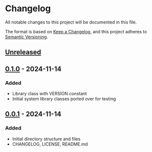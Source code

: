 # Changelog

All notable changes to this project will be documented in this file.

The format is based on [Keep a Changelog](https://keepachangelog.com/en/1.0.0/),
and this project adheres to [Semantic Versioning](https://semver.org/spec/v2.0.0.html).

## [Unreleased]

## [0.1.0] - 2024-11-14

### Added

- Library class with VERSION constant
- Initial system library classes ported over for testing

## [0.0.1] - 2024-11-14

### Added

- Initial directory structure and files
- CHANGELOG, LICENSE, README.md

[Unreleased]: https://github.com/liberty-ada/system/compare/0.1.0...HEAD
[0.1.0]: https://github.com/liberty-ada/system/compare/0.0.1...0.1.0
[0.0.1]: https://github.com/liberty-ada/system/commit/f0c337be51cd5e3ff1bc196c77328cd8627b847a
